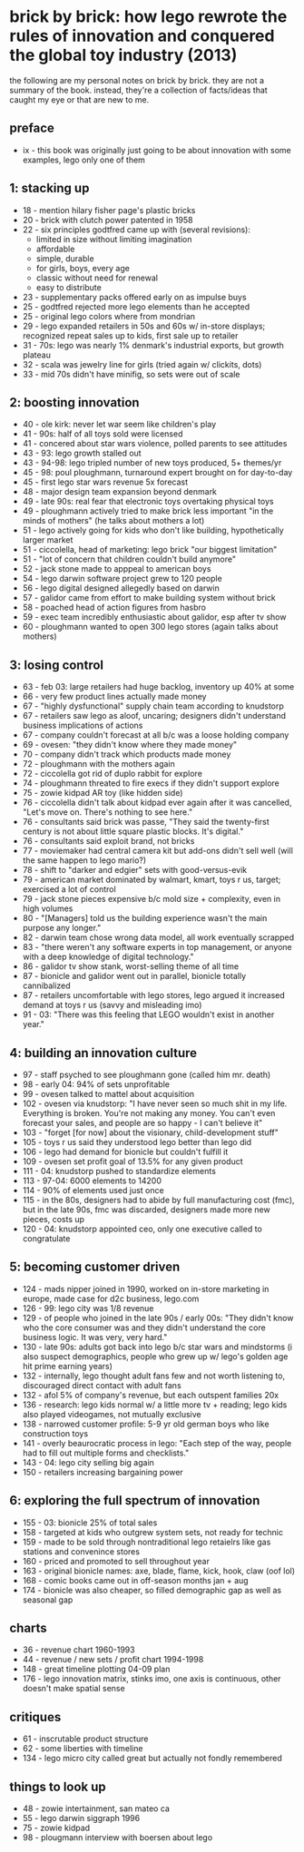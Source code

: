 # brick by brick: how lego rewrote the rules of innovation and conquered the global toy industry (2013)

the following are my personal notes on brick by brick. they are not a summary of
the book. instead, they're a collection of facts/ideas that caught my eye or
that are new to me.

## preface
- ix - this book was originally just going to be about innovation with some
    examples, lego only one of them

## 1: stacking up
- 18 - mention hilary fisher page's plastic bricks
- 20 - brick with clutch power patented in 1958
- 22 - six principles godtfred came up with (several revisions):
    - limited in size without limiting imagination
    - affordable
    - simple, durable
    - for girls, boys, every age
    - classic without need for renewal
    - easy to distribute
- 23 - supplementary packs offered early on as impulse buys
- 25 - godtfred rejected more lego elements than he accepted
- 25 - original lego colors where from mondrian
- 29 - lego expanded retailers in 50s and 60s w/ in-store displays; recognized
    repeat sales up to kids, first sale up to retailer
- 31 - 70s: lego was nearly 1% denmark's industrial exports, but growth plateau
- 32 - scala was jewelry line for girls (tried again w/ clickits, dots)
- 33 - mid 70s didn't have minifig, so sets were out of scale

## 2: boosting innovation
- 40 - ole kirk: never let war seem like children's play
- 41 - 90s: half of all toys sold were licensed
- 41 - concered about star wars violence, polled parents to see attitudes
- 43 - 93: lego growth stalled out
- 43 - 94-98: lego tripled number of new toys produced, 5+ themes/yr
- 45 - 98: poul ploughmann, turnaround expert brought on for day-to-day
- 45 - first lego star wars revenue 5x forecast
- 48 - major design team expansion beyond denmark
- 49 - late 90s: real fear that electronic toys overtaking physical toys
- 49 - ploughmann actively tried to make brick less important "in the minds of
    mothers" (he talks about mothers a lot)
- 51 - lego actively going for kids who don't like building, hypothetically
    larger market
- 51 - ciccolella, head of marketing: lego brick "our biggest limitation"
- 51 - "lot of concern that children couldn't build anymore"
- 52 - jack stone made to apppeal to american boys
- 54 - lego darwin software project grew to 120 people
- 56 - lego digital designed allegedly based on darwin
- 57 - galidor came from effort to make building system without brick
- 58 - poached head of action figures from hasbro
- 59 - exec team incredibly enthusiastic about galidor, esp after tv show
- 60 - ploughmann wanted to open 300 lego stores (again talks about mothers)

## 3: losing control
- 63 - feb 03: large retailers had huge backlog, inventory up 40% at some
- 66 - very few product lines actually made money
- 67 - "highly dysfunctional" supply chain team according to knudstorp
- 67 - retailers saw lego as aloof, uncaring; designers didn't understand
    business implications of actions
- 67 - company couldn't forecast at all b/c was a loose holding company
- 69 - ovesen: "they didn't know where they made money"
- 70 - company didn't track which products made money
- 72 - ploughmann with the mothers again
- 72 - ciccolella got rid of duplo rabbit for explore
- 74 - ploughmann threated to fire execs if they didn't support explore
- 75 - zowie kidpad AR toy (like hidden side)
- 76 - ciccolella didn't talk about kidpad ever again after it was cancelled,
    "Let's move on. There's nothing to see here."
- 76 - consultants said brick was passe, "They said the twenty-first century is
    not about little square plastic blocks. It's digital."
- 76 - consultants said exploit brand, not bricks
- 77 - moviemaker had central camera kit but add-ons didn't sell well (will the
    same happen to lego mario?)
- 78 - shift to "darker and edgier" sets with good-versus-evik
- 79 - american market dominated by walmart, kmart, toys r us, target; exercised
    a lot of control
- 79 - jack stone pieces expensive b/c mold size + complexity, even in high
    volumes
- 80 - "[Managers] told us the building experience wasn't the main purpose any
    longer."
- 82 - darwin team chose wrong data model, all work eventually scrapped
- 83 - "there weren't any software experts in top management, or anyone with a
    deep knowledge of digital technology."
- 86 - galidor tv show stank, worst-selling theme of all time
- 87 - bionicle and galidor went out in parallel, bionicle totally cannibalized
- 87 - retailers uncomfortable with lego stores, lego argued it increased
    demand at toys r us (savvy and misleading imo)
- 91 - 03: "There was this feeling that LEGO wouldn't exist in another year."

## 4: building an innovation culture
- 97 - staff psyched to see ploughmann gone (called him mr. death)
- 98 - early 04: 94% of sets unprofitable
- 99 - ovesen talked to mattel about acquisition
- 102 - ovesen via knudstorp: "I have never seen so much shit in my life.
    Everything is broken. You're not making any money. You can't even forecast
    your sales, and people are so happy - I can't believe it"
- 103 - "forget [for now] about the visionary, child-development stuff"
- 105 - toys r us said they understood lego better than lego did
- 106 - lego had demand for bionicle but couldn't fulfill it
- 109 - ovesen set profit goal of 13.5% for any given product
- 111 - 04: knudstorp pushed to standardize elements
- 113 - 97-04: 6000 elements to 14200
- 114 - 90% of elements used just once
- 115 - in the 80s, designers had to abide by full manufacturing cost (fmc), but
    in the late 90s, fmc was discarded, designers made more new pieces, costs up
- 120 - 04: knudstorp appointed ceo, only one executive called to congratulate

## 5: becoming customer driven
- 124 - mads nipper joined in 1990, worked on in-store marketing in europe, made
    case for d2c business, lego.com
- 126 - 99: lego city was 1/8 revenue
- 129 - of people who joined in the late 90s / early 00s: "They didn't know who
    the core consumer was and they didn't understand the core business logic. It
    was very, very hard."
- 130 - late 90s: adults got back into lego b/c star wars and mindstorms (i also
    suspect demographics, people who grew up w/ lego's golden age hit prime
    earning years)
- 132 - internally, lego thought adult fans few and not worth listening to,
    discouraged direct contact with adult fans
- 132 - afol 5% of company's revenue, but each outspent families 20x
- 136 - research: lego kids normal w/ a little more tv + reading; lego kids also
    played videogames, not mutually exclusive
- 138 - narrowed customer profile: 5-9 yr old german boys who like construction
    toys
- 141 - overly beaurocratic process in lego: "Each step of the way, people had
    to fill out multiple forms and checklists."
- 143 - 04: lego city selling big again
- 150 - retailers increasing bargaining power

## 6: exploring the full spectrum of innovation
- 155 - 03: bionicle 25% of total sales
- 158 - targeted at kids who outgrew system sets, not ready for technic
- 159 - made to be sold through nontraditional lego retaielrs like gas stations
    and convenince stores
- 160 - priced and promoted to sell throughout year
- 163 - original bionicle names: axe, blade, flame, kick, hook, claw (oof lol)
- 168 - comic books came out in off-season months jan + aug
- 174 - bionicle was also cheaper, so filled demographic gap as well as seasonal
    gap


## charts
- 36 - revenue chart 1960-1993
- 44 - revenue / new sets / profit chart 1994-1998
- 148 - great timeline plotting 04-09 plan
- 176 - lego innovation matrix, stinks imo, one axis is continuous, other
    doesn't make spatial sense

## critiques
- 61 - inscrutable product structure
- 62 - some liberties with timeline
- 134 - lego micro city called great but actually not fondly remembered

## things to look up
- 48 - zowie intertainment, san mateo ca
- 55 - lego darwin siggraph 1996
- 75 - zowie kidpad
- 98 - plougmann interview with boersen about lego
